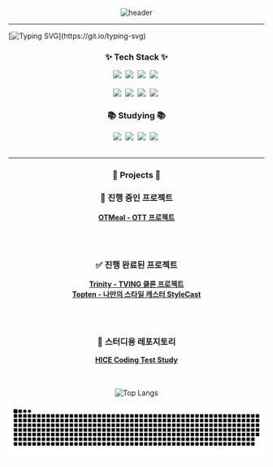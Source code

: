 <!--capsule-render(https://github.com/kyechan99/capsule-render)-->
<div align="center">
  
![header](https://capsule-render.vercel.app/api?type=waving&height=250&color=gradient&text=Sunwoo%20Hwang&reversal=false&fontAlign=50&fontAlignY=40&animation=blink&descAlign=50&desc=Speaking%20Potato&descSize=15)

</div>

<hr/>

<!--https://readme-typing-svg.demolab.com/demo/-->
[![Typing SVG](https://readme-typing-svg.demolab.com?font=Noto+Sans+KR&pause=5000&color=89E389&random=false&width=435&lines='%EC%9F%A4%EB%B3%B4%EB%8B%A8+%EC%9E%98%ED%95%98%EA%B2%A0%EC%A7%80'%EC%9D%98++%EC%9F%A4%EB%A5%BC+%EB%8B%B4%EB%8B%B9%ED%95%98%EA%B3%A0+%EC%9E%88%EC%8A%B5%EB%8B%88%EB%8B%A4.)](https://git.io/typing-svg)

<h3 align="center">✨ Tech Stack ✨</h3>
<div align="center">
  <img src="https://img.shields.io/badge/python-3670A0?style=for-the-badge&logo=python&logoColor=ffdd54" />&nbsp
  <img src="https://img.shields.io/badge/C++-00599C?style=for-the-badge&logo=c%2B%2B&logoColor=ffffff" />&nbsp
  <img src="https://img.shields.io/badge/react-20232a.svg?style=for-the-badge&logo=react&logoColor=61DAFB" />&nbsp
  <img src="https://img.shields.io/badge/javascript-F7DF1E.svg?style=for-the-badge&logo=javascript&logoColor=20232a" />&nbsp
  </br>  </br>
  <img src="https://img.shields.io/badge/html5-E34F26.svg?style=for-the-badge&logo=html5&logoColor=white" />&nbsp
  <img src="https://img.shields.io/badge/css3-1572B6.svg?style=for-the-badge&logo=css3&logoColor=white" />&nbsp
  <img src="https://img.shields.io/badge/tailwindcss-38B2AC?style=for-the-badge&logo=tailwindcss&logoColor=white" />&nbsp
  <img src="https://img.shields.io/badge/scss-CC6699?style=for-the-badge&logo=sass&logoColor=white" />&nbsp
</div>

<!--내용 부분-->
<h3 align="center">📚 Studying 📚</h3>
<div align="center">
  <img src="https://img.shields.io/badge/tanstackquery-FF4154?style=for-the-badge&logo=tanstackquery&logoColor=white" />&nbsp
  <img src="https://img.shields.io/badge/next.js-000000?style=for-the-badge&logo=nextdotjs&logoColor=white" />&nbsp
  <img src="https://img.shields.io/badge/typescript-007ACC?style=for-the-badge&logo=typescript&logoColor=white" />&nbsp
  <img src="https://img.shields.io/badge/react-20232a.svg?style=for-the-badge&logo=react&logoColor=61DAFB" />&nbsp
</div>
<br>
<hr/>
<h3 align="center">📂 Projects 📂</h3>

<div align="center">
  
  ### 🚧 진행 중인 프로젝트
  
  <div align="center">
        <strong><a href="https://github.com/ott-service/OTMeal">OTMeal - OTT 프로젝트</a></strong>
  </div>
  
  <br/><br/>
  
  ### ✅ 진행 완료된 프로젝트
  
  <div align="center">
    <strong><a href="https://github.com/FRONTENDSCHOOL10/Trinity">Trinity - TVING 클론 프로젝트</a></strong> <br/>
    <strong><a href="https://github.com/FRONTENDSCHOOL10/Topten">Topten - 나만의 스타일 캐스터 StyleCast</a></strong> 
  </div>
  
  <br/><br/>
  
  ### 📖 스터디용 레포지토리
  
  <div align="center">
    <strong><a href="https://github.com/HICE-CodingTestStudy/solved">HICE Coding Test Study</a></strong>
  </div>
  
</div>
  <br/><br/>

  <div align="center">
    
<!-- generate-snake-game-from-github-contribution-grid -->
![Top Langs](https://github-readme-stats.vercel.app/api/top-langs/?username=EraMorgett4&hide=Ruby&layout=compact)

  </div>

<div align="center">
  <a href="https://www.acmicpc.net/user/not">
    <picture>
      <source media="(prefers-color-scheme: dark)" srcset="https://raw.githubusercontent.com/platane/platane/output/github-contribution-grid-snake-dark.svg">
      <source media="(prefers-color-scheme: light)" srcset="https://raw.githubusercontent.com/platane/platane/output/github-contribution-grid-snake.svg">
      <img alt="github contribution grid snake animation" src="https://raw.githubusercontent.com/platane/platane/output/github-contribution-grid-snake.svg" style="display: block; margin: 0 auto;">
    </picture>
  </a>
</div>

<br>
